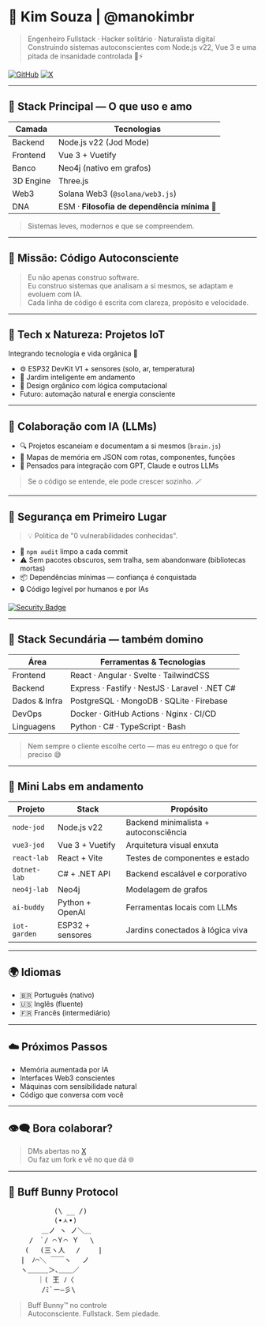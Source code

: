 # 🐺 Kim Souza | @manokimbr

> Engenheiro Fullstack · Hacker solitário · Naturalista digital  
> Construindo sistemas autoconscientes com Node.js v22, Vue 3 e uma pitada de insanidade controlada 🧠⚡

[![GitHub](https://img.shields.io/badge/github-%40manokimbr-181717?logo=github)](https://github.com/manokimbr)
[![X](https://img.shields.io/badge/x-%40manokimbr-black?logo=x)](https://twitter.com/manokimbr)

---

## 🧬 Stack Principal — O que uso e amo

| Camada      | Tecnologias                              |
|-------------|-------------------------------------------|
| Backend     | Node.js v22 (Jod Mode)                    |
| Frontend    | Vue 3 + Vuetify                           |
| Banco       | Neo4j (nativo em grafos)                  |
| 3D Engine   | Three.js                                  |
| Web3        | Solana Web3 (`@solana/web3.js`)           |
| DNA         | ESM · **Filosofia de dependência mínima** 🧘 |

> Sistemas leves, modernos e que se compreendem.

---

## 🧠 Missão: Código Autoconsciente

> Eu não apenas construo software.  
> Eu construo sistemas que analisam a si mesmos, se adaptam e evoluem com IA.  
> Cada linha de código é escrita com clareza, propósito e velocidade.

---

## 🌿 Tech x Natureza: Projetos IoT

Integrando tecnologia e vida orgânica 🍃

- ⚙️ ESP32 DevKit V1 + sensores (solo, ar, temperatura)
- 🌱 Jardim inteligente em andamento
- 🧘 Design orgânico com lógica computacional
- Futuro: automação natural e energia consciente

---

## 🤖 Colaboração com IA (LLMs)

- 🔍 Projetos escaneiam e documentam a si mesmos (`brain.js`)
- 📂 Mapas de memória em JSON com rotas, componentes, funções
- 🧠 Pensados para integração com GPT, Claude e outros LLMs

> Se o código se entende, ele pode crescer sozinho. 🪄

---

## 🔐 Segurança em Primeiro Lugar

> 💡 Política de "0 vulnerabilidades conhecidas".

- 🧼 `npm audit` limpo a cada commit
- ⚠️ Sem pacotes obscuros, sem tralha, sem abandonware (bibliotecas mortas)
- 📦 Dependências mínimas — confiança é conquistada
- 🔒 Código legível por humanos e por IAs

[![Security Badge](https://img.shields.io/badge/security-zero--known--vulnerabilities-brightgreen?logo=vercel)](#)

---

## 🧪 Stack Secundária — também domino

| Área           | Ferramentas & Tecnologias                         |
|----------------|----------------------------------------------------|
| Frontend       | React · Angular · Svelte · TailwindCSS             |
| Backend        | Express · Fastify · NestJS · Laravel · .NET C#     |
| Dados & Infra  | PostgreSQL · MongoDB · SQLite · Firebase           |
| DevOps         | Docker · GitHub Actions · Nginx · CI/CD            |
| Linguagens     | Python · C# · TypeScript · Bash                    |

> Nem sempre o cliente escolhe certo — mas eu entrego o que for preciso 😅

---

## 🚧 Mini Labs em andamento

| Projeto        | Stack                           | Propósito                          |
|----------------|----------------------------------|-------------------------------------|
| `node-jod`     | Node.js v22                     | Backend minimalista + autoconsciência |
| `vue3-jod`     | Vue 3 + Vuetify                 | Arquitetura visual enxuta           |
| `react-lab`    | React + Vite                    | Testes de componentes e estado      |
| `dotnet-lab`   | C# + .NET API                   | Backend escalável e corporativo     |
| `neo4j-lab`    | Neo4j                           | Modelagem de grafos                 |
| `ai-buddy`     | Python + OpenAI                 | Ferramentas locais com LLMs         |
| `iot-garden`   | ESP32 + sensores                | Jardins conectados à lógica viva    |

---

## 🌍 Idiomas

- 🇧🇷 Português (nativo)  
- 🇺🇸 Inglês (fluente)  
- 🇫🇷 Francês (intermediário)

---

## ☁️ Próximos Passos

- Memória aumentada por IA  
- Interfaces Web3 conscientes  
- Máquinas com sensibilidade natural  
- Código que conversa com você

---

## 👁️‍🗨️ Bora colaborar?

> DMs abertas no [X](https://twitter.com/manokimbr)  
> Ou faz um fork e vê no que dá 🌐

---

## 🐰 Buff Bunny Protocol

<pre>
           (\ __ /)
           (•ㅅ•)
        ＿ノ ヽ ノ＼＿ 
     /　`/ ⌒Ｙ⌒ Ｙ　 \
    ( 　(三ヽ人　 /　 　|
   |　ﾉ⌒＼ ￣￣ヽ　 ノ
   ヽ＿＿＿＞､＿＿／
       ｜( 王 ﾉ〈 
        /ﾐ`ー―彡\ 
</pre>

> Buff Bunny™ no controle  
> Autoconsciente. Fullstack. Sem piedade.  
